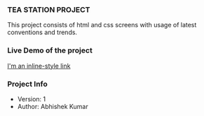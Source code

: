 ### TEA STATION PROJECT

This project consists of html and css screens with usage of latest conventions and trends.

### Live Demo of the project

[I'm an inline-style link](https://www.google.com)

### Project Info

- Version: 1
- Author: Abhishek Kumar
